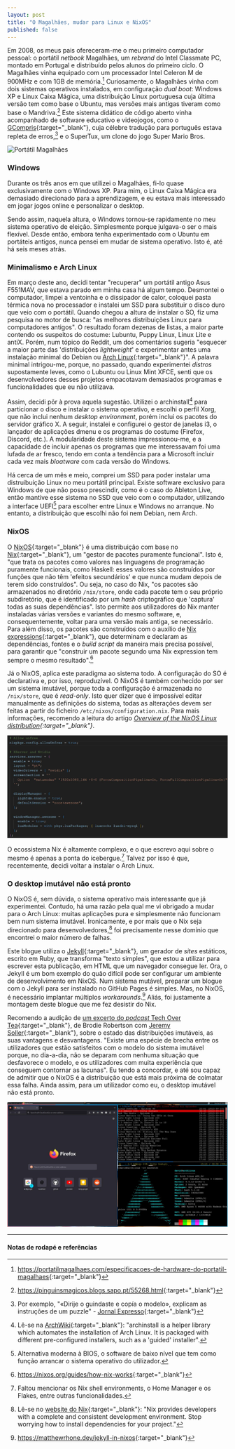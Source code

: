 ```yaml
---
layout: post
title: "O Magalhães, mudar para Linux e NixOS"
published: false
---
```


Em 2008, os meus pais ofereceram-me o meu primeiro computador pessoal: o portátil *netbook* Magalhães, um *rebrand* do Intel Classmate PC, montado em Portugal e distribuído pelos alunos do primeiro ciclo. O Magalhães vinha equipado com um processador Intel Celeron M de 900MHz e com 1GB de memória.[^1] Curiosamente, o Magalhães vinha com dois sistemas operativos instalados, em configuração *dual boot*: Windows XP e Linux Caixa Mágica, uma distribuição Linux portuguesa cuja última versão tem como base o Ubuntu, mas versões mais antigas tiveram como base o Mandriva.[^2] Este sistema didático de código aberto vinha acompanhado de software educativo e videojogos, como o [GCompris][GCompris]{:target="_blank"}, cuja célebre tradução para português estava repleta de erros,[^3] e o SuperTux, um clone do jogo Super Mario Bros.

![Portátil Magalhães](/assets/img/2023-09-10-mudar-para-linux/magalhães.jpg)

### Windows

Durante os três anos em que utilizei o Magalhães, fi-lo quase exclusivamente com o Windows XP. Para mim, o Linux Caixa Mágica era demasiado direcionado para a aprendizagem, e eu estava mais interessado em jogar jogos online e personalizar o desktop.

Sendo assim, naquela altura, o Windows tornou-se rapidamente no meu sistema operativo de eleição. Simplesmente porque julgava-o ser o mais flexível. Desde então, embora tenha experimentado com o Ubuntu em portáteis antigos, nunca pensei em mudar de sistema operativo. Isto é, até há seis meses atrás.

### Minimalismo e Arch Linux

Em março deste ano, decidi tentar "recuperar" um portátil antigo Asus F551MAV, que estava parado em minha casa há algum tempo. Desmontei o computador, limpei a ventoinha e o dissipador de calor, coloquei pasta térmica nova no processador e instalei um SSD para substituir o disco duro que veio com o portátil. Quando chegou a altura de instalar o SO, fiz uma pesquisa no motor de busca: "as melhores distribuições Linux para computadores antigos". O resultado foram dezenas de listas, a maior parte contendo os suspeitos do costume: Lubuntu, Puppy Linux, Linux Lite e antiX. Porém, num tópico do Reddit, um dos comentários sugeria "esquecer a maior parte das 'distribuições *lightweight*' e experimentar antes uma instalação minimal do Debian ou [Arch Linux][Arch Linux]{:target="_blank"}". A palavra minimal intrigou-me, porque, no passado, quando experimentei *distros* supostamente leves, como o Lubuntu ou Linux Mint XFCE, senti que os desenvolvedores desses projetos empacotavam demasiados programas e funcionalidades que eu não utilizava.

Assim, decidi pôr à prova aquela sugestão. Utilizei o archinstall[^4] para particionar o disco e instalar o sistema operativo, e escolhi o perfil Xorg, que não inclui nenhum *desktop environment*, porém inclui os pacotes do servidor gráfico X. A seguir, instalei e configurei o gestor de janelas i3, o lançador de aplicações dmenu e os programas do costume (Firefox, Discord, etc.). A modularidade deste sistema impressionou-me, e a capacidade de incluir apenas os programas que me interessavam foi uma lufada de ar fresco, tendo em conta a tendência para a Microsoft incluir cada vez mais *bloatware* com cada versão do Windows.

Há cerca de um mês e meio, comprei um SSD para poder instalar uma distruibuição Linux no meu portátil principal. Existe software exclusivo para Windows de que não posso prescindir, como é o caso do Ableton Live, então mantive esse sistema no SSD que veio com o computador, utilizando a interface UEFI[^5] para escolher entre Linux e Windows no arranque. No entanto, a distribuição que escolhi não foi nem Debian, nem Arch.

### NixOS

O [NixOS][NixOS]{:target="_blank"} é uma distribuição com base no [Nix][Nix]{:target="_blank"}, um "gestor de pacotes puramente funcional". Isto é, "que trata os pacotes como valores nas linguagens de programação puramente funcionais, como Haskell: esses valores são construídos por funções que não têm 'efeitos secundários' e que nunca mudam depois de terem sido construídos". Ou seja, no caso do Nix, "os pacotes são armazenados no diretório `/nix/store`, onde cada pacote tem o seu próprio subdiretório, que é identificado por um *hash* criptográfico que 'captura' todas as suas dependências". Isto permite aos utilizadores do Nix manter instaladas várias versões e variantes do mesmo software, e, consequentemente, voltar para uma versão mais antiga, se necessário. Para além disso, os pacotes são construídos com o auxílio de [Nix expressions][Nix expressions]{:target="_blank"}, que determinam e declaram as dependências, fontes e o *build script* da maneira mais precisa possível, para garantir que "construir um pacote segundo uma Nix expression tem sempre o mesmo resultado".[^6]

Já o NixOS, aplica este paradigma ao sistema todo. A configuração do SO é declarativa e, por isso, reproduzível. O NixOS é também conhecido por ser um sistema imutável, porque toda a configuração é armazenada no `/nix/store`, que é *read-only*. Isto quer dizer que é impossível editar manualmente as definições do sistema, todas as alterações devem ser feitas a partir do ficheiro `/etc/nixos/configuration.nix`. Para mais informações, recomendo a leitura do artigo *[Overview of the NixOS Linux distribution][Overview]{:target="_blank"}*.

![NixOS](/assets/img/2023-09-10-mudar-para-linux/nixos.jpg)

O ecossistema Nix é altamente complexo, e o que escrevo aqui sobre o mesmo é apenas a ponta do icebergue.[^7] Talvez por isso é que, recentemente, decidi voltar a instalar o Arch Linux.

### O desktop imutável não está pronto

O NixOS é, sem dúvida, o sistema operativo mais interessante que já experimentei. Contudo, há uma razão pela qual me vi obrigado a mudar para o Arch Linux: muitas aplicações pura e simplesmente não funcionam bem num sistema imutável. Ironicamente, e por mais que o Nix seja direcionado para desenvolvedores,[^8] foi precisamente nesse domínio que encontrei o maior número de falhas.

Este blogue utiliza o [Jekyll][Jekyll]{:target="_blank"}, um gerador de *sites* estáticos, escrito em Ruby, que transforma "texto simples", que estou a utilizar para escrever esta publicação, em HTML que um navegador consegue ler. Ora, o Jekyll é um bom exemplo do quão difícil pode ser configurar um ambiente de desenvolvimento em NixOS. Num sistema mutável, preparar um blogue com o Jekyll para ser instalado no GitHub Pages é simples. Mas, no NixOS, é necessário implantar múltiplos *workarounds*.[^9] Aliás, foi justamente a montagem deste blogue que me fez desistir do Nix.

Recomendo a audição de [um excerto do *podcast* Tech Over Tea][Tech Over Tea]{:target="_blank"}, de Brodie Robertson com [Jeremy Soller][Jeremy Soller]{:target="_blank"}, sobre o estado das distribuições imutáveis, as suas vantagens e desvantagens. "Existe uma espécie de brecha entre os utilizadores que estão satisfeitos com o modelo do sistema imutável porque, no dia-a-dia, não se deparam com nenhuma situação que desfavorece o modelo, e os utilizadores com muita experiência que conseguem contornar as lacunas". Eu tendo a concordar, e até sou capaz de admitir que o NixOS é a distribuição que está mais próxima de colmatar essa falha. Ainda assim, para um utilizador como eu, o desktop imutável não está pronto.

![Desktop](/assets/img/2023-09-10-mudar-para-linux/arch+awesome.jpg)

---

#### Notas de rodapé e referências

[^1]: <https://portatilmagalhaes.com/especificacoes-de-hardware-do-portatil-magalhaes>{:target="_blank"}

[^2]: <https://pinguinsmagicos.blogs.sapo.pt/55268.html>{:target="_blank"}

[^3]: Por exemplo, "«Dirije o guindaste e copía o modelo», explicam as instruções de um puzzle" - [Jornal Expresso][Expresso]{:target="_blank"}

[^4]: Lê-se na [ArchWiki][ArchWiki]{:target="_blank"}: "archinstall is a helper library which automates the installation of Arch Linux. It is packaged with different pre-configured installers, such as a 'guided' installer".

[^5]: Alternativa moderna à BIOS, o software de baixo nível que tem como função arrancar o sistema operativo do utilizador.

[^6]: <https://nixos.org/guides/how-nix-works>{:target="_blank"}

[^7]: Faltou mencionar os Nix shell environments, o Home Manager e os Flakes, entre outras funcionalidades.

[^8]: Lê-se no [website do Nix][website do nix]{:target="_blank"}: "Nix provides developers with a complete and consistent development environment. Stop worrying how to install dependencies for your project."

[^9]: <https://matthewrhone.dev/jekyll-in-nixos>{:target="_blank"}


[GCompris]: https://github.com/gcompris/GCompris-qt
[Arch Linux]: https://archlinux.org
[Expresso]: https://expresso.pt/actualidade/magalhaes-tem-tantos-erros-que-e-dificil-contar-los=f501729
[ArchWiki]: https://wiki.archlinux.org
[NixOS]: https://nixos.org
[Nix]: https://nixos.wiki/wiki/Nix_package_manager
[Nix expressions]: https://nixos.wiki/wiki/Overview_of_the_Nix_Language
[Overview]: https://nixos.wiki/wiki/Overview_of_the_NixOS_Linux_distribution
[website do nix]: https://nixos.org/explore.html
[Jekyll]: https://jekyllrb.com
[Tech Over Tea]: <https://youtu.be/ioswlaxdhSA?si=prJg-SU2_BWmo73e&t=3960>
[Jeremy Soller]: https://soller.dev

